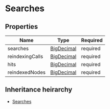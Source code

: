 

# Searches

## Properties

Name | Type | Required
-------- | -------- | --------
searches | [BigDecimal](BigDecimal.md) | required
reindexingCalls | [BigDecimal](BigDecimal.md) | required
hits | [BigDecimal](BigDecimal.md) | required
reindexedNodes | [BigDecimal](BigDecimal.md) | required




## Inheritance heirarchy


* [Searches](Searches.md)

